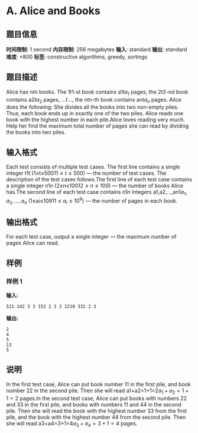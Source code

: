 # A. Alice and Books

## 题目信息

**时间限制**: 1 second
**内存限制**: 256 megabytes
**输入**: standard
**输出**: standard
**难度**: *800
**标签**: constructive algorithms, greedy, sortings

## 题目描述

Alice has n$t$$n$ books. The 1$t$$1$-st book contains a1$t$$a_1$ pages, the 2$t$$2$-nd book contains a2$t$$a_2$ pages, …$t$$\ldots$, the n$t$$n$-th book contains an$t$$a_n$ pages. Alice does the following: She divides all the books into two non-empty piles. Thus, each book ends up in exactly one of the two piles. Alice reads one book with the highest number in each pile.Alice loves reading very much. Help her find the maximum total number of pages she can read by dividing the books into two piles.

## 输入格式

Each test consists of multiple test cases. The first line contains a single integer t$1$$t$ (1≤t≤500$1$$1 \le t \le 500$) — the number of test cases. The description of the test cases follows.The first line of each test case contains a single integer n$1$$n$ (2≤n≤100$1$$2 \le n \le 100$) — the number of books Alice has.The second line of each test case contains n$1$$n$ integers a1,a2,…,an$1$$a_1, a_2, \ldots, a_n$ (1≤ai≤109$1$$1 \le a_i \le 10^9$) — the number of pages in each book.

## 输出格式

For each test case, output a single integer — the maximum number of pages Alice can read.

## 样例

### 样例 1

**输入:**
```
521 142 3 3 152 2 3 2 2210 331 2 3
```

**输出:**
```
2
4
5
13
5
```

## 说明

In the first test case, Alice can put book number 1$1$ in the first pile, and book number 2$2$ in the second pile. Then she will read a1+a2=1+1=2$a_1 + a_2 = 1 + 1 = 2$ pages.In the second test case, Alice can put books with numbers 2$2$ and 3$3$ in the first pile, and books with numbers 1$1$ and 4$4$ in the second pile. Then she will read the book with the highest number 3$3$ from the first pile, and the book with the highest number 4$4$ from the second pile. Then she will read a3+a4=3+1=4$a_3 + a_4 = 3 + 1 = 4$ pages.
